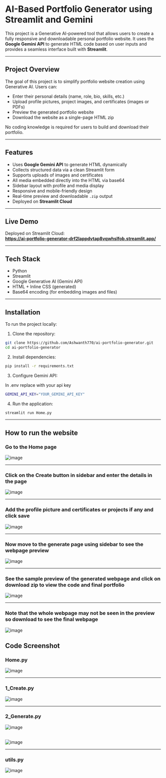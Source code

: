 # AI-Based Portfolio Generator using Streamlit and Gemini

This project is a Generative AI-powered tool that allows users to create a fully responsive and downloadable personal portfolio website. It uses the **Google Gemini API** to generate HTML code based on user inputs and provides a seamless interface built with **Streamlit**.

---

## Project Overview

The goal of this project is to simplify portfolio website creation using Generative AI. Users can:

- Enter their personal details (name, role, bio, skills, etc.)
- Upload profile pictures, project images, and certificates (images or PDFs)
- Preview the generated portfolio website
- Download the website as a single-page HTML zip

No coding knowledge is required for users to build and download their portfolio.

---

## Features

- Uses **Google Gemini API** to generate HTML dynamically
- Collects structured data via a clean Streamlit form
- Supports uploads of images and certificates
- All media embedded directly into the HTML via base64
- Sidebar layout with profile and media display
- Responsive and mobile-friendly design
- Real-time preview and downloadable `.zip` output
- Deployed on **Streamlit Cloud**

---

## Live Demo

Deployed on Streamlit Cloud:  
**https://ai-portfolio-generator-drf2lappdvtap8vqwhslfob.streamlit.app/**  

---

## Tech Stack

- Python
- Streamlit
- Google Generative AI (Gemini API)
- HTML + Inline CSS (generated)
- Base64 encoding (for embedding images and files)

---

## Installation

To run the project locally:

1. Clone the repository:
  
```bash 
git clone https://github.com/Ashwanth770/ai-portfolio-generator.git
cd ai-portfolio-generator
```

2. Install dependencies:

```bash
pip install -r requirements.txt
```

3. Configure Gemini API:

In .env replace with your api key
```bash
GEMINI_API_KEY="YOUR_GEMINI_API_KEY"
```

4. Run the application:

```bash
streamlit run Home.py
```

---


## How to run the website 

### Go to the Home page

![image](https://github.com/user-attachments/assets/9cb3355e-e29d-4a89-83cf-d8f05fe43cb6)

---

### Click on the Create button in sidebar and enter the details in the page
  
![image](https://github.com/user-attachments/assets/31c39591-f98a-421b-9bb8-0ed4eb2816f6)

---

### Add the profile picture and certificates or projects if any and click save

![image](https://github.com/user-attachments/assets/05f7e702-3777-4236-af46-488fda6eceaf)

---

### Now move to the generate page using sidebar to see the webpage preview
  
![image](https://github.com/user-attachments/assets/87d57d4e-48d6-4a55-b410-63275e0c3fc8)

---

### See the sample preview of the generated webpage and click on download zip to view the code and final portfolio
  
![image](https://github.com/user-attachments/assets/b7f4ed0d-97ab-4645-acb3-91cf01d97e63)

---

### Note that the whole webpage may not be seen in the preview so download to see the final webpage
  
![image](https://github.com/user-attachments/assets/10a4397d-8ae6-4fb4-a235-d552e2aec1f0)

## Code Screenshot

### Home.py

![image](https://github.com/user-attachments/assets/ef737f6b-5775-444a-beaf-5bb6dfbaef98)

---

### 1_Create.py

![image](https://github.com/user-attachments/assets/61b9c798-4993-441f-8ff8-7e0846d7d68e)

---

### 2_Generate.py

![image](https://github.com/user-attachments/assets/7cc465b5-6502-45da-9aad-b9cbfa19dd82) <br/> <br/>

![image](https://github.com/user-attachments/assets/08f68976-ab5f-4b11-a975-2c14525cd5fb)

---

### utils.py

![image](https://github.com/user-attachments/assets/87963b7f-0701-489c-b65c-36a1d01cfc12)









